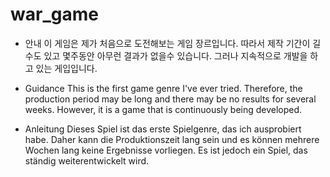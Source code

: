 # war_game

* 안내 이 게임은 제가 처음으로 도전해보는 게임 장르입니다. 따라서 제작 기간이 길 수도 있고 몇주동안 아무런 결과가 없을수 있습니다. 그러나 지속적으로 개발을 하고 있는 게입입니다.

* Guidance This is the first game genre I've ever tried. Therefore, the production period may be long and there may be no results for several weeks. However, it is a game that is continuously being developed.

* Anleitung Dieses Spiel ist das erste Spielgenre, das ich ausprobiert habe. Daher kann die Produktionszeit lang sein und es können mehrere Wochen lang keine Ergebnisse vorliegen. Es ist jedoch ein Spiel, das ständig weiterentwickelt wird.
